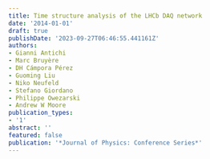 ```yaml
---
title: Time structure analysis of the LHCb DAQ network
date: '2014-01-01'
draft: true
publishDate: '2023-09-27T06:46:55.441161Z'
authors:
- Gianni Antichi
- Marc Bruyère
- DH Cámpora Pérez
- Guoming Liu
- Niko Neufeld
- Stefano Giordano
- Philippe Owezarski
- Andrew W Moore
publication_types:
- '1'
abstract: ''
featured: false
publication: '*Journal of Physics: Conference Series*'
---
```


